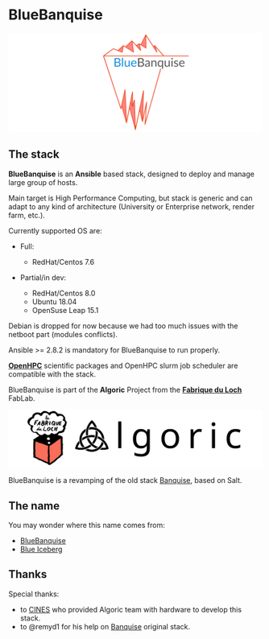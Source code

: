 # BlueBanquise
![BlueBanquise Logo](resources/pictures/BlueBanquise_logo_large.svg)

## The stack

**BlueBanquise** is an **Ansible** based stack, designed to deploy and manage large group of hosts.

Main target is High Performance Computing, but stack is generic and can adapt to any kind of architecture (University or Enterprise network, render farm, etc.).

Currently supported OS are:

* Full:
  * RedHat/Centos 7.6

* Partial/in dev:
  * RedHat/Centos 8.0
  * Ubuntu 18.04
  * OpenSuse Leap 15.1

Debian is dropped for now because we had too much issues with the netboot part (modules conflicts).

Ansible >= 2.8.2 is mandatory for BlueBanquise to run properly.

**[OpenHPC](https://openhpc.community/downloads/)** scientific packages and OpenHPC slurm job scheduler are compatible with the stack.

BlueBanquise is part of the **Algoric** Project from the [**Fabrique du Loch**](https://www.lafabriqueduloch.org/fr/accueil/) FabLab.

![BlueBanquise Logo](resources/pictures/FabriqueDuLochAlgoric_logo_large.svg)

BlueBanquise is a revamping of the old stack [Banquise](https://github.com/oxedions/banquise), based on Salt.

## The name

You may wonder where this name comes from:

* [BlueBanquise](https://en.wikipedia.org/wiki/File:Blue_iceberg_in_the_Ilulissat_icefjord.jpg)
* [Blue Iceberg](https://en.wikipedia.org/wiki/Blue_iceberg)

## Thanks

Special thanks:

* to [CINES](https://www.cines.fr/en/) who provided Algoric team with hardware to develop this stack.
* to @remyd1 for his help on [Banquise](https://github.com/oxedions/banquise) original stack.

